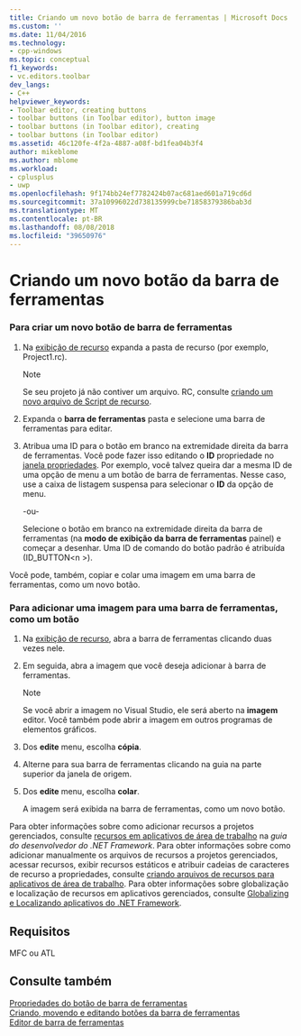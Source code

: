 ```yaml
---
title: Criando um novo botão de barra de ferramentas | Microsoft Docs
ms.custom: ''
ms.date: 11/04/2016
ms.technology:
- cpp-windows
ms.topic: conceptual
f1_keywords:
- vc.editors.toolbar
dev_langs:
- C++
helpviewer_keywords:
- Toolbar editor, creating buttons
- toolbar buttons (in Toolbar editor), button image
- toolbar buttons (in Toolbar editor), creating
- toolbar buttons (in Toolbar editor)
ms.assetid: 46c120fe-4f2a-4887-a08f-bd1fea04b3f4
author: mikeblome
ms.author: mblome
ms.workload:
- cplusplus
- uwp
ms.openlocfilehash: 9f174bb24ef7782424b07ac681aed601a719cd6d
ms.sourcegitcommit: 37a10996022d738135999cbe71858379386bab3d
ms.translationtype: MT
ms.contentlocale: pt-BR
ms.lasthandoff: 08/08/2018
ms.locfileid: "39650976"
---
```

# <a name="creating-a-new-toolbar-button"></a>Criando um novo botão da barra de ferramentas
### <a name="to-create-a-new-toolbar-button"></a>Para criar um novo botão de barra de ferramentas  
  
1.  Na [exibição de recurso](../windows/resource-view-window.md) expanda a pasta de recurso (por exemplo, Project1.rc).  
  
    > [!NOTE]
    >  Se seu projeto já não contiver um arquivo. RC, consulte [criando um novo arquivo de Script de recurso](../windows/how-to-create-a-resource-script-file.md).  
  
2.  Expanda o **barra de ferramentas** pasta e selecione uma barra de ferramentas para editar.  
  
3.  Atribua uma ID para o botão em branco na extremidade direita da barra de ferramentas. Você pode fazer isso editando o **ID** propriedade no [janela propriedades](/visualstudio/ide/reference/properties-window). Por exemplo, você talvez queira dar a mesma ID de uma opção de menu a um botão de barra de ferramentas. Nesse caso, use a caixa de listagem suspensa para selecionar o **ID** da opção de menu.  
  
     -ou-  
  
     Selecione o botão em branco na extremidade direita da barra de ferramentas (na **modo de exibição da barra de ferramentas** painel) e começar a desenhar. Uma ID de comando do botão padrão é atribuída (ID_BUTTON\<n >).  
  
 Você pode, também, copiar e colar uma imagem em uma barra de ferramentas, como um novo botão.  
  
### <a name="to-add-an-image-to-a-toolbar-as-a-button"></a>Para adicionar uma imagem para uma barra de ferramentas, como um botão  
  
1.  Na [exibição de recurso](../windows/resource-view-window.md), abra a barra de ferramentas clicando duas vezes nele.  
  
2.  Em seguida, abra a imagem que você deseja adicionar à barra de ferramentas.  
  
    > [!NOTE]
    >  Se você abrir a imagem no Visual Studio, ele será aberto na **imagem** editor. Você também pode abrir a imagem em outros programas de elementos gráficos.  
  
3.  Dos **edite** menu, escolha **cópia**.  
  
4.  Alterne para sua barra de ferramentas clicando na guia na parte superior da janela de origem.  
  
5.  Dos **edite** menu, escolha **colar**.  
  
     A imagem será exibida na barra de ferramentas, como um novo botão.  
  
 Para obter informações sobre como adicionar recursos a projetos gerenciados, consulte [recursos em aplicativos de área de trabalho](/dotnet/framework/resources/index) na *guia do desenvolvedor do .NET Framework*. Para obter informações sobre como adicionar manualmente os arquivos de recursos a projetos gerenciados, acessar recursos, exibir recursos estáticos e atribuir cadeias de caracteres de recurso a propriedades, consulte [criando arquivos de recursos para aplicativos de área de trabalho](/dotnet/framework/resources/creating-resource-files-for-desktop-apps). Para obter informações sobre globalização e localização de recursos em aplicativos gerenciados, consulte [Globalizing e Localizando aplicativos do .NET Framework](/dotnet/standard/globalization-localization/index).  
  
## <a name="requirements"></a>Requisitos  
 MFC ou ATL  
  
## <a name="see-also"></a>Consulte também  
 [Propriedades do botão de barra de ferramentas](../windows/toolbar-button-properties.md)   
 [Criando, movendo e editando botões da barra de ferramentas](../windows/creating-moving-and-editing-toolbar-buttons.md)   
 [Editor de barra de ferramentas](../windows/toolbar-editor.md)